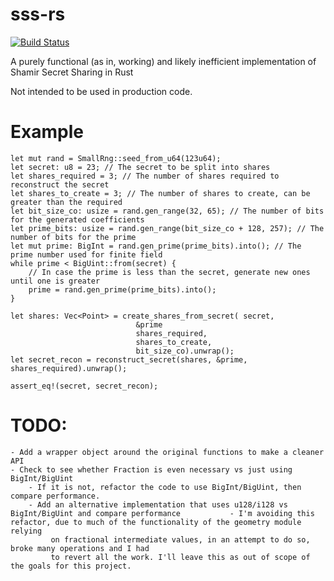 # sss-rs
[![Build Status](https://travis-ci.com/bilowik/sss-rs.svg?branch=master)](https://travis-ci.com/bilowik/sss-rs)

A purely functional (as in, working) and likely inefficient implementation of Shamir Secret Sharing in Rust

Not intended to be used in production code.

# Example
```
let mut rand = SmallRng::seed_from_u64(123u64);
let secret: u8 = 23; // The secret to be split into shares
let shares_required = 3; // The number of shares required to reconstruct the secret
let shares_to_create = 3; // The number of shares to create, can be greater than the required
let bit_size_co: usize = rand.gen_range(32, 65); // The number of bits for the generated coefficients
let prime_bits: usize = rand.gen_range(bit_size_co + 128, 257); // The number of bits for the prime
let mut prime: BigInt = rand.gen_prime(prime_bits).into(); // The prime number used for finite field
while prime < BigUint::from(secret) {
	// In case the prime is less than the secret, generate new ones until one is greater
	prime = rand.gen_prime(prime_bits).into();
}

let shares: Vec<Point> = create_shares_from_secret(	secret,
							&prime
							shares_required,
							shares_to_create,
							bit_size_co).unwrap();
let secret_recon = reconstruct_secret(shares, &prime, shares_required).unwrap();

assert_eq!(secret, secret_recon);
```

# TODO:
	- Add a wrapper object around the original functions to make a cleaner API
	- Check to see whether Fraction is even necessary vs just using BigInt/BigUint
		- If it is not, refactor the code to use BigInt/BigUint, then compare performance.
		- Add an alternative implementation that uses u128/i128 vs BigInt/BigUint and compare performance			- I'm avoiding this refactor, due to much of the functionality of the geometry module relying
			 on fractional intermediate values, in an attempt to do so, broke many operations and I had
			 to revert all the work. I'll leave this as out of scope of the goals for this project.

